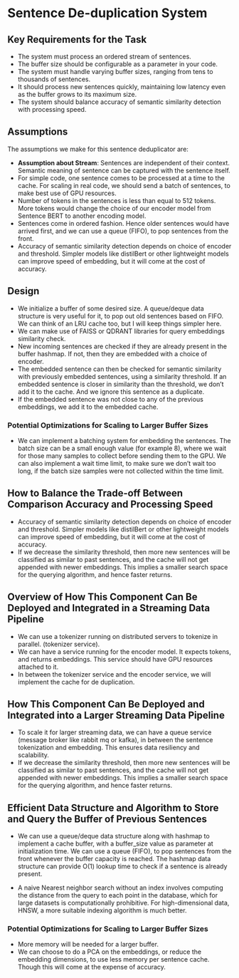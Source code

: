 # Sentence De-duplication System

## Key Requirements for the Task
- The system must process an ordered stream of sentences.
- The buffer size should be configurable as a parameter in your code.
- The system must handle varying buffer sizes, ranging from tens to thousands of sentences.
- It should process new sentences quickly, maintaining low latency even as the buffer grows to its maximum size.
- The system should balance accuracy of semantic similarity detection with processing speed.

## Assumptions

The assumptions we make for this sentence deduplicator are:

- **Assumption about Stream**: Sentences are independent of their context. Semantic meaning of sentence can be captured with the sentence itself.
- For simple code, one sentence comes to be processed at a time to the cache. For scaling in real code, we should send a batch of sentences, to make best use of GPU resources.
- Number of tokens in the sentences is less than equal to 512 tokens. More tokens would change the choice of our encoder model from Sentence BERT to another encoding model.
- Sentences come in ordered fashion. Hence older sentences would have arrived first, and we can use a queue (FIFO), to pop sentences from the front.
- Accuracy of semantic similarity detection depends on choice of encoder and threshold. Simpler models like distilBert or other lightweight models can improve speed of embedding, but it will come at the cost of accuracy.

## Design

- We initialize a buffer of some desired size. A queue/deque data structure is very useful for it, to pop out old sentences based on FIFO. We can think of an LRU cache too, but I will keep things simpler here.
- We can make use of FAISS or QDRANT libraries for query embeddings similarity check.
- New incoming sentences are checked if they are already present in the buffer hashmap. If not, then they are embedded with a choice of encoder.
- The embedded sentence can then be checked for semantic similarity with previously embedded sentences, using a similarity threshold. If an embedded sentence is closer in similarity than the threshold, we don’t add it to the cache. And we ignore this sentence as a duplicate.
- If the embedded sentence was not close to any of the previous embeddings, we add it to the embedded cache.

### Potential Optimizations for Scaling to Larger Buffer Sizes
- We can implement a batching system for embedding the sentences. The batch size can be a small enough value (for example 8), where we wait for those many samples to collect before sending them to the GPU. We can also implement a wait time limit, to make sure we don’t wait too long, if the batch size samples were not collected within the time limit.

## How to Balance the Trade-off Between Comparison Accuracy and Processing Speed

- Accuracy of semantic similarity detection depends on choice of encoder and threshold. Simpler models like distilBert or other lightweight models can improve speed of embedding, but it will come at the cost of accuracy.
- If we decrease the similarity threshold, then more new sentences will be classified as similar to past sentences, and the cache will not get appended with newer embeddings. This implies a smaller search space for the querying algorithm, and hence faster returns.

## Overview of How This Component Can Be Deployed and Integrated in a Streaming Data Pipeline

- We can use a tokenizer running on distributed servers to tokenize in parallel. (tokenizer service).
- We can have a service running for the encoder model. It expects tokens, and returns embeddings. This service should have GPU resources attached to it.
- In between the tokenizer service and the encoder service, we will implement the cache for de duplication.

## How This Component Can Be Deployed and Integrated into a Larger Streaming Data Pipeline

- To scale it for larger streaming data, we can have a queue service (message broker like rabbit mq or kafka), in between the sentence tokenization and embedding. This ensures data resiliency and scalability.
- If we decrease the similarity threshold, then more new sentences will be classified as similar to past sentences, and the cache will not get appended with newer embeddings. This implies a smaller search space for the querying algorithm, and hence faster returns.

## Efficient Data Structure and Algorithm to Store and Query the Buffer of Previous Sentences

- We can use a queue/deque data structure along with hashmap to implement a cache buffer, with a buffer_size value as parameter at initialization time. We can use a queue (FIFO), to pop sentences from the front whenever the buffer capacity is reached. The hashmap data structure can provide O(1) lookup time to check if a sentence is already present.

- A naive Nearest neighbor search without an index involves computing the distance from the query to each point in the database, which for large datasets is computationally prohibitive. For high-dimensional data, HNSW, a more suitable indexing algorithm is much better.

### Potential Optimizations for Scaling to Larger Buffer Sizes
- More memory will be needed for a larger buffer.
- We can choose to do a PCA on the embeddings, or reduce the embedding dimensions, to use less memory per sentence cache. Though this will come at the expense of accuracy.
